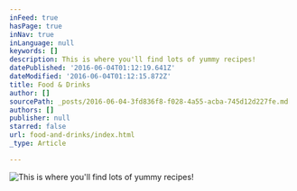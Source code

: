 ```yaml
---
inFeed: true
hasPage: true
inNav: true
inLanguage: null
keywords: []
description: This is where you'll find lots of yummy recipes!
datePublished: '2016-06-04T01:12:19.641Z'
dateModified: '2016-06-04T01:12:15.872Z'
title: Food & Drinks
author: []
sourcePath: _posts/2016-06-04-3fd836f8-f028-4a55-acba-745d12d227fe.md
authors: []
publisher: null
starred: false
url: food-and-drinks/index.html
_type: Article

---
```

![This is where you'll find lots of yummy recipes!](https://the-grid-user-content.s3-us-west-2.amazonaws.com/e631b3f9-1c3d-40cc-be4b-982093d5c6d7.jpg)